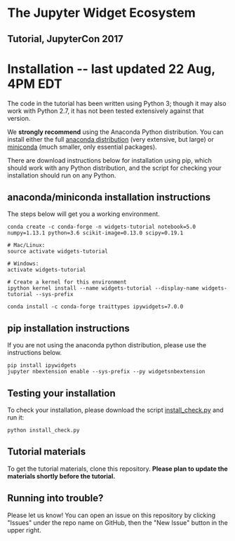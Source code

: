 # The Jupyter Widget Ecosystem

## Tutorial, JupyterCon 2017

# Installation -- last updated 22 Aug, 4PM EDT

The code in the tutorial has been written using Python 3; though it may also work with Python 2.7, it has not been tested extensively against that version.

We **strongly recommend** using the Anaconda Python distribution. You can install either the full [anaconda distribution](https://www.continuum.io/downloads) (very extensive, but large) or [miniconda](https://conda.io/miniconda.html) (much smaller, only essential packages).

There are download instructions below for installation using pip, which should work with any Python distribution, and the script for checking your installation should run on any Python.

## anaconda/miniconda installation instructions

The steps below will get you a working environment.

```
conda create -c conda-forge -n widgets-tutorial notebook=5.0 numpy=1.13.1 python=3.6 scikit-image=0.13.0 scipy=0.19.1

# Mac/Linux:
source activate widgets-tutorial

# Windows:
activate widgets-tutorial

# Create a kernel for this environment
ipython kernel install --name widgets-tutorial --display-name widgets-tutorial --sys-prefix

conda install -c conda-forge traittypes ipywidgets=7.0.0
```

## pip installation instructions

If you are not using the anaconda python distribution, please use the instructions below.

```
pip install ipywidgets
jupyter nbextension enable --sys-prefix --py widgetsnbextension
```

## Testing your installation

To check your installation, please download the script [install_check.py](https://raw.githubusercontent.com/mwcraig/scipy2017-jupyter-widgets-tutorial/master/install_check.py) and run it:

```
python install_check.py
```

## Tutorial materials

To get the tutorial materials, clone this repository. **Please plan to update the materials shortly before the tutorial.**

## Running into trouble?

Please let us know! You can open an issue on this repository by clicking "Issues" under the repo name on GitHub, then the "New Issue" button in the upper right.
